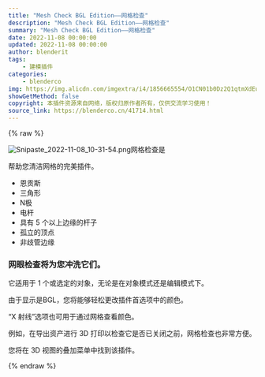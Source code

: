 ```yaml
---
title: "Mesh Check BGL Edition——网格检查"
description: "Mesh Check BGL Edition——网格检查"
summary: "Mesh Check BGL Edition——网格检查"
date: 2022-11-08 00:00:00
updated: 2022-11-08 00:00:00
author: blenderit
tags: 
    - 建模插件
categories:
    - blenderco
img: https://img.alicdn.com/imgextra/i4/1856665554/O1CN01b0Dz2Q1qtmXdEual6_!!1856665554.png
showGetMethod: false
copyright: 本插件资源来自网络，版权归原作者所有，仅供交流学习使用！
source_link: https://blenderco.cn/41714.html
---
```


{% raw %}
<p><img src="https://img.alicdn.com/imgextra/i4/1856665554/O1CN01b0Dz2Q1qtmXdEual6_!!1856665554.png" alt="Snipaste_2022-11-08_10-31-54.png">网格检查是</p><p>帮助您清洁网格的完美插件。</p><ul>
<li>恩贡斯</li>
<li>三角形</li>
<li>N极</li>
<li>电杆</li>
<li>具有 5 个以上边缘的杆子</li>
<li>孤立的顶点</li>
<li>非歧管边缘</li>
</ul><h3>网眼检查将为您冲洗它们。</h3><p>它适用于 1 个或选定的对象，无论是在对象模式还是编辑模式下。</p><p>由于显示是BGL，您将能够轻松更改插件首选项中的颜色。</p><p>“X 射线”选项也可用于通过网格查看颜色。</p><p>例如，在导出资产进行 3D 打印以检查它是否已关闭之前，网格检查也非常方便。</p><p>您将在 3D 视图的叠加菜单中找到该插件。</p>
<div style="display: none">blenderco</div>
{% endraw %}
